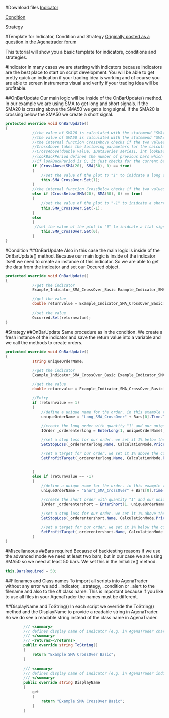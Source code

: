 #Download files
[Indicator](https://raw.githubusercontent.com/AgenaTrader/Tutorials/master/Example_Indicator_Condition_Strategy_Basic/Indicators/Example_Indicator_SMA_CrossOver_Basic.cs)

[Condition](https://raw.githubusercontent.com/AgenaTrader/Tutorials/master/Example_Indicator_Condition_Strategy_Basic/ScriptedConditions/Example_Condition_SMA_CrossOver_Basic.cs)

[Strategy](https://raw.githubusercontent.com/AgenaTrader/Tutorials/master/Example_Indicator_Condition_Strategy_Basic/Strategies/Example_Strategy_SMA_CrossOver_Basic.cs)

#Template for Indicator, Condition and Strategy
[Originally posted as a question in the Agenatrader forum](http://www.tradeescort.com/phpbb_de/viewtopic.php?f=18&t=2680&p=11739)

This tutorial will show you a basic template for indicators, conditions and strategies.

#Indicator
In many cases we are starting with indicators because indicators are the best place to start on script development. 
You will be able to get pretty quick an indication if your trading idea is working and of course you are able to screen instruments visual and verify if your trading idea will be profitable.

##OnBarUpdate
Our main logic will be inside of the OnBarUpdate() method. In our example we are using SMA to get long and short signals. If the SMA20 is crossing above the SMA50 we get a long signal. If the SMA20 is crossing below the SMA50 we create a short signal.
```C#
protected override void OnBarUpdate()
{
            //the value of SMA20 is calculated with the statemend "SMA(20)"
            //the value of SMA50 is calculated with the statemend "SMA(50)"
            //the internal function CrossAbove checks if the two values are crossing above
            //CrossAbove takes the following parameters for the calculation and returns either "true" or "false":
            //CrossAbove(double value, IDataSeries series1, int lookBackPeriod)
            //lookBackPeriod defines the number of previous bars which should be considered 
            //if lookBackPeriod is 0, it just checks for the current bar
            if (CrossAbove(SMA(20), SMA(50), 0) == true)
            {
                //set the value of the plot to "1" to inidcate a long signal
                this.SMA_CrossOver.Set(1);
            }
            //the internal function CrossBelow checks if the two values are crossing below
            else if (CrossBelow(SMA(20), SMA(50), 0) == true)
            {
                //set the value of the plot to "-1" to inidcate a short signal
                this.SMA_CrossOver.Set(-1);
            }
            else
            {
             //set the value of the plot to "0" to inidcate a flat signal
                this.SMA_CrossOver.Set(0);
            }
}
```

#Condition
##OnBarUpdate
Also in this case the main logic is inside of the OnBarUpdate() method. Because our main logic is inside of the indicator itself we need to create an instance of this indicator. So we are able to get the data from the indicator and set our Occured object.
```C#
protected override void OnBarUpdate()
{
            //get the indicator
            Example_Indicator_SMA_CrossOver_Basic Example_Indicator_SMA_CrossOver_Basic = LeadIndicator.Example_Indicator_SMA_CrossOver_Basic();

            //get the value
            double returnvalue = Example_Indicator_SMA_CrossOver_Basic[0];

            //set the value
            Occurred.Set(returnvalue);
}
```

#Strategy
##OnBarUpdate
Same procedure as in the condition. We create a fresh instance of the indicator and save the return value into a variable and we call the methods to create orders.

```C#
protected override void OnBarUpdate()
{
            string uniqueOrderName;

            //get the indicator
            Example_Indicator_SMA_CrossOver_Basic Example_Indicator_SMA_CrossOver_Basic = LeadIndicator.Example_Indicator_SMA_CrossOver_Basic();

            //get the value
            double returnvalue = Example_Indicator_SMA_CrossOver_Basic[0];

            //Entry
            if (returnvalue == 1)
            {   
                //define a unique name for the order. in this example the current bars timestamp
                uniqueOrderName = "Long_SMA_CrossOver" + Bars[0].Time.ToString();

                //create the long order with quantity "1" and our unique OrderName
                IOrder _orderenterlong = EnterLong(1, uniqueOrderName);

                //set a stop loss for our order. we set it 1% below the current price
                SetStopLoss(_orderenterlong.Name, CalculationMode.Price, Bars[0].Close * 0.99, false);

                //set a target for our order. we set it 1% above the current price
                SetProfitTarget(_orderenterlong.Name, CalculationMode.Price, Bars[0].Close * 1.01); 


            }
            else if (returnvalue == -1)
            {
                //define a unique name for the order. in this example the current bars timestamp
                uniqueOrderName = "Short_SMA_CrossOver" + Bars[0].Time.ToString();

                //create the short order with quantity "1" and our unique OrderName
                IOrder _orderentershort = EnterShort(1, uniqueOrderName);

                //set a stop loss for our order. we set it 1% above the current price
                SetStopLoss(_orderentershort.Name, CalculationMode.Price, Bars[0].Close * 1.01, false);

                //set a target for our order. we set it 1% below the current price
                SetProfitTarget(_orderentershort.Name, CalculationMode.Price, Bars[0].Close * 0.99);
            }
}
```

#Miscellaneous
##Bars required
Because of backtesting reasons if we use the advanced mode we need at least two bars, but in our case we are using SMA50 so we need at least 50 bars. We set this in the Initialize() method.
```C#
this.BarsRequired = 50;
```

##Filenames and Class names
To import all scripts into AgenaTrader without any error we add _indicator, _strategy, _condition or _alert to the filename and also to the c# class name. This is important because if you like to use all files in your AgenaTrader the names must be different.

##DisplayName and ToString()
In each script we override the ToString() method and the DisplayName to provide a readable string in AgenaTrader. So we do see a readable string instead of the class name in AgenaTrader.
```C#
        /// <summary>
        /// defines display name of indicator (e.g. in AgenaTrader chart window)
        /// </summary>
        /// <returns></returns>
        public override string ToString()
        {
            return "Example SMA CrossOver Basic";
        }

        /// <summary>
        /// defines display name of indicator (e.g. in AgenaTrader indicator selection window)
        /// </summary>
        public override string DisplayName
        {
            get
            {
                return "Example SMA CrossOver Basic";
            }
        }
```

